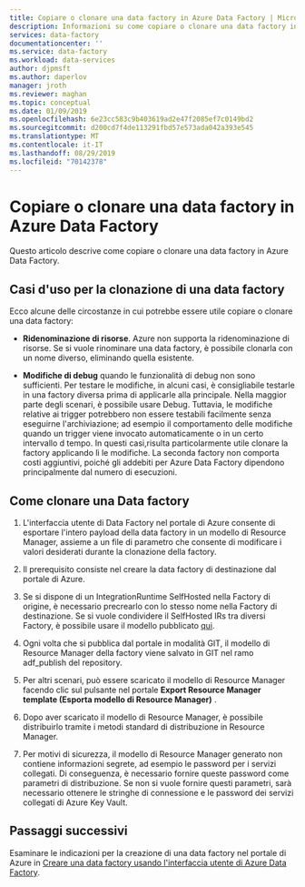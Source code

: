```yaml
---
title: Copiare o clonare una data factory in Azure Data Factory | Microsoft Docs
description: Informazioni su come copiare o clonare una data factory in Azure Data Factory
services: data-factory
documentationcenter: ''
ms.service: data-factory
ms.workload: data-services
author: djpmsft
ms.author: daperlov
manager: jroth
ms.reviewer: maghan
ms.topic: conceptual
ms.date: 01/09/2019
ms.openlocfilehash: 6e23cc583c9b403619ad2e47f2085ef7c0149bd2
ms.sourcegitcommit: d200cd7f4de113291fbd57e573ada042a393e545
ms.translationtype: MT
ms.contentlocale: it-IT
ms.lasthandoff: 08/29/2019
ms.locfileid: "70142378"
---
```

# <a name="copy-or-clone-a-data-factory-in-azure-data-factory"></a>Copiare o clonare una data factory in Azure Data Factory

Questo articolo descrive come copiare o clonare una data factory in Azure Data Factory.

## <a name="use-cases-for-cloning-a-data-factory"></a>Casi d'uso per la clonazione di una data factory

Ecco alcune delle circostanze in cui potrebbe essere utile copiare o clonare una data factory:

-   **Ridenominazione di risorse**. Azure non supporta la ridenominazione di risorse. Se si vuole rinominare una data factory, è possibile clonarla con un nome diverso, eliminando quella esistente.

-   **Modifiche di debug** quando le funzionalità di debug non sono sufficienti. Per testare le modifiche, in alcuni casi, è consigliabile testarle in una factory diversa prima di applicarle alla principale. Nella maggior parte degli scenari, è possibile usare Debug. Tuttavia, le modifiche relative ai trigger potrebbero non essere testabili facilmente senza eseguirne l'archiviazione; ad esempio il comportamento delle modifiche quando un trigger viene invocato automaticamente o in un certo intervallo d tempo. In questi casi,risulta particolarmente utile clonare la factory applicando lì le modifiche. La seconda factory non comporta costi aggiuntivi, poiché gli addebiti per Azure Data Factory dipendono principalmente dal numero di esecuzioni.

## <a name="how-to-clone-a-data-factory"></a>Come clonare una Data factory

1. L'interfaccia utente di Data Factory nel portale di Azure consente di esportare l'intero payload della data factory in un modello di Resource Manager, assieme a un file di parametro che consente di modificare i valori desiderati durante la clonazione della factory.

1. Il prerequisito consiste nel creare la data factory di destinazione dal portale di Azure.

1. Se si dispone di un IntegrationRuntime SelfHosted nella Factory di origine, è necessario precrearlo con lo stesso nome nella Factory di destinazione. Se si vuole condividere il SelfHosted IRs tra diversi Factory, è possibile usare il modello pubblicato [qui](source-control.md#best-practices-for-git-integration).

1. Ogni volta che si pubblica dal portale in modalità GIT, il modello di Resource Manager della factory viene salvato in GIT nel ramo adf_publish del repository.

1. Per altri scenari, può essere scaricato il modello di Resource Manager facendo clic sul pulsante nel portale **Export Resource Manager template (Esporta modello di Resource Manager)** .

1. Dopo aver scaricato il modello di Resource Manager, è possibile distribuirlo tramite i metodi standard di distribuzione in Resource Manager.

1. Per motivi di sicurezza, il modello di Resource Manager generato non contiene informazioni segrete, ad esempio le password per i servizi collegati. Di conseguenza, è necessario fornire queste password come parametri di distribuzione. Se non si vuole fornire questi parametri, sarà necessario ottenere le stringhe di connessione e le password dei servizi collegati di Azure Key Vault.

## <a name="next-steps"></a>Passaggi successivi

Esaminare le indicazioni per la creazione di una data factory nel portale di Azure in [Creare una data factory usando l'interfaccia utente di Azure Data Factory](quickstart-create-data-factory-portal.md).
